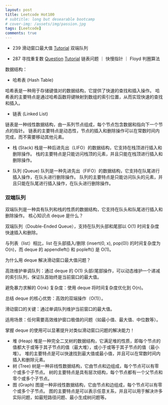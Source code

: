 ```yaml
---
layout: post
title: Leetcode Hot100
# subtitle: long but desearable bootcamp
# cover-img: /assets/img/passion.jpg
tags: [Leetcode]
comments: true
---
```


- 239 滑动窗口最大值 [Tutorial](https://www.youtube.com/watch?v=DfljaUwZsOk)
双端队列

- 287 寻找重复数 [Question](https://leetcode.cn/problems/find-the-duplicate-number) [Tutorial](https://www.youtube.com/watch?v=wjYnzkAhcNk)
链表问题 ｜ 快慢指针 ｜ Floyd 判圈算法

<!-- Tricks:
方法：

- 滑动窗口（Sliding Window）

滑动窗口是一种在数组中或字符串中寻找满足特定条件的子数组或子串的有效方法.

然而，滑动窗口通常适用于所有元素为正数的情况，因为这样可以保证窗口扩展时和增加，收缩时和减少。对于包含负数或零的数组，滑动窗口无法保证单调性
「最短型」滑动窗口

- 前缀和 (Prefix Sum)

前缀和是一种预处理技术，可以快速计算任意子数组的和。

-->

数据结构：

- 哈希表 (Hash Table)

哈希表是一种用于存储键值对的数据结构，它提供了快速的查找和插入操作。
哈希表的主要特点是通过哈希函数将键映射到数组的索引位置，从而实现快速的查找和插入。

- 链表 (Linked List)

链表是一种线性数据结构，由一系列节点组成，每个节点包含数据和指向下一个节点的指针。
链表的主要特点是动态性，节点的插入和删除操作可以在常数时间内完成，而不需要移动其他元素。

- 栈 (Stack)
栈是一种后进先出（LIFO）的数据结构，它支持在栈顶进行插入和删除操作。
栈的主要特点是只能访问栈顶的元素，并且只能在栈顶进行插入和删除操作。

- 队列 (Queue)
队列是一种先进先出（FIFO）的数据结构，它支持在队尾进行插入操作，在队头进行删除操作。
队列的主要特点是只能访问队头的元素，并且只能在队尾进行插入操作，在队头进行删除操作。

### 双端队列

双端队列是一种具有队列和栈的性质的数据结构，它支持在队头和队尾进行插入和删除操作。
核心知识点
deque 是什么？

双端队列（Double-Ended Queue），支持在队列头部和尾部以 O(1) 时间复杂度快速插入和删除。

与列表（list）相比，list 在头部插入/删除 (insert(0, x), pop(0)) 的时间复杂度为 O(n)，而 deque 的 appendleft() 和 popleft() 是 O(1)。

为什么用 deque 解决滑动窗口最大值问题？

高效维护单调队列：通过 deque 的 O(1) 头部/尾部操作，可以动态维护一个递减的索引队列，保证队首始终是当前窗口的最大值。

避免暴力求解的 O(nk) 复杂度：使用 deque 将时间复杂度优化到 O(n)。

总结
deque 的核心优势：高效的双端操作（O(1)）。

滑动窗口的关键：通过单调队列维护当前窗口的最大值。

适用场景：任何需要高效维护窗口极值的问题（如最小值、最大值、中位数等）。

掌握 deque 的使用可以显著提升对类似滑动窗口问题的解决能力！

- 堆 (Heap)
堆是一种完全二叉树的数据结构，它满足堆的性质，即每个节点的值都大于或等于其子节点的值（最大堆），或小于或等于其子节点的值（最小堆）。
堆的主要特点是可以快速找到最大值或最小值，并且可以在常数时间内插入和删除元素。
- 树 (Tree)
树是一种非线性数据结构，它由节点和边组成，每个节点可以有零个或多个子节点。
树的主要特点是具有层次结构，每个节点都有一个父节点和零个或多个子节点。
- 图 (Graph)
图是一种非线性数据结构，它由节点和边组成，每个节点可以有零个或多个子节点。
图的主要特点是可以表示任意关系，并且可以用于解决许多实际问题，如最短路径问题、最小生成树问题等。